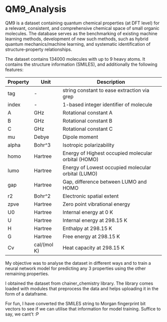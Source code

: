 # QM9_Analysis

QM9 is a dataset containing quantum chemical properties (at DFT level) for a relevant, consistent, and comprehensive chemical space of small organic molecules. The database serves as the benchmarking of existing machine learning methods, development of new such methods, such as hybrid quantum mechanics/machine learning, and systematic identification of structure-property relationships.

The dataset contains 134000 molecules with up to 9 heavy atoms. It contains the structure information (SMILES), and additionally the following features:

| **Property** | **Unit**         | **Description**                                            |
|--------------|------------------|------------------------------------------------------------|
| tag          | -                | string constant to ease extraction via grep          |
| index        | -                | 1-based integer identifier of molecule        |
| A            | GHz              | Rotational constant A                                      |
| B            | GHz              | Rotational constant B                                      |
| C            | GHz              | Rotational constant C                                      |
| mu           | Debye            | Dipole moment                                              |
| alpha        | Bohr^3           | Isotropic polarizability                                   |
| homo         | Hartree          | Energy of Highest occupied molecular orbital (HOMO)        |
| lumo         | Hartree          | Energy of Lowest occupied molecular orbital (LUMO)         |
| gap          | Hartree          | Gap, difference between LUMO and HOMO                      |
| r2           | Bohr^2           | Electronic spatial extent                                  |
| zpve         | Hartree          | Zero point vibrational energy                              |
| U0           | Hartree          | Internal energy at 0 K                                     |
| U            | Hartree          | Internal energy at 298.15 K                                |
| H            | Hartree          | Enthalpy at 298.15 K                                       |
| G            | Hartree          | Free energy at 298.15 K                                    |
| Cv           | cal/(mol K)      | Heat capacity at 298.15 K                                  |


My objective was to analyse the dataset in different ways and to train a neural network model for predicting any 3 properties using the other remaining properties. 

I obtained the dataset from chainer_chemistry library. The library comes loaded with modules that preprocess the data and helps uploading it in the form of a dataframe. 

For fun, I have converted the SMILES string to Morgan fingerprint bit vectors to see if we can utilise that information for model training. Suffice to say, we cant't :P 
